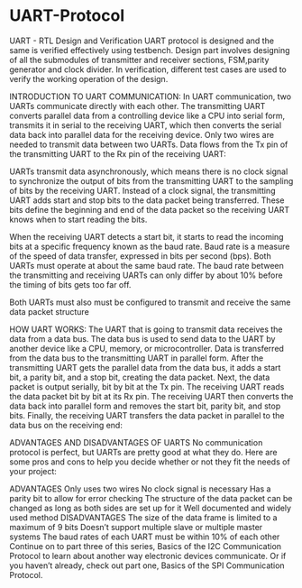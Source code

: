 # UART-Protocol
UART - RTL Design and Verification UART protocol is designed and the same is verified effectively using testbench. Design part involves designing of all the submodules of transmitter and receiver sections, FSM,parity generator and clock divider. In verification, different test cases are used to verify the working operation of the design.


INTRODUCTION TO UART COMMUNICATION:
  In UART communication, two UARTs communicate directly with each other. The transmitting UART converts parallel data from a controlling device like a CPU into serial form, transmits it in serial to the receiving UART, which then converts the serial data back into parallel data for the receiving device. Only two wires are needed to transmit data between two UARTs. Data flows from the Tx pin of the transmitting UART to the Rx pin of the receiving UART:

UARTs transmit data asynchronously, which means there is no clock signal to synchronize the output of bits from the transmitting UART to the sampling of bits by the receiving UART. Instead of a clock signal, the transmitting UART adds start and stop bits to the data packet being transferred. These bits define the beginning and end of the data packet so the receiving UART knows when to start reading the bits.

When the receiving UART detects a start bit, it starts to read the incoming bits at a specific frequency known as the baud rate. Baud rate is a measure of the speed of data transfer, expressed in bits per second (bps). Both UARTs must operate at about the same baud rate. The baud rate between the transmitting and receiving UARTs can only differ by about 10% before the timing of bits gets too far off.

Both UARTs must also must be configured to transmit and receive the same data packet structure

HOW UART WORKS:
  The UART that is going to transmit data receives the data from a data bus. The data bus is used to send data to the UART by another device like a CPU, memory, or microcontroller. Data is transferred from the data bus to the transmitting UART in parallel form. After the transmitting UART gets the parallel data from the data bus, it adds a start bit, a parity bit, and a stop bit, creating the data packet. Next, the data packet is output serially, bit by bit at the Tx pin. The receiving UART reads the data packet bit by bit at its Rx pin. The receiving UART then converts the data back into parallel form and removes the start bit, parity bit, and stop bits. Finally, the receiving UART transfers the data packet in parallel to the data bus on the receiving end:
  
ADVANTAGES AND DISADVANTAGES OF UARTS
No communication protocol is perfect, but UARTs are pretty good at what they do. Here are some pros and cons to help you decide whether or not they fit the needs of your project:

ADVANTAGES
Only uses two wires
No clock signal is necessary
Has a parity bit to allow for error checking
The structure of the data packet can be changed as long as both sides are set up for it
Well documented and widely used method
DISADVANTAGES
The size of the data frame is limited to a maximum of 9 bits
Doesn’t support multiple slave or multiple master systems
The baud rates of each UART must be within 10% of each other
Continue on to part three of this series, Basics of the I2C Communication Protocol to learn about another way electronic devices communicate. Or if you haven’t already, check out part one, Basics of the SPI Communication Protocol.
